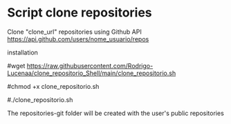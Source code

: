 <h1>Script clone repositories</h1>

Clone "clone_url" repositories using Github API https://api.github.com/users/nome_usuario/repos

installation

#wget https://raw.githubusercontent.com/Rodrigo-Lucenaa/clone_repositorio_Shell/main/clone_repositorio.sh

#chmod +x clone_repositorio.sh

#./clone_repositorio.sh

The repositories-git folder will be created with the user's public repositories


